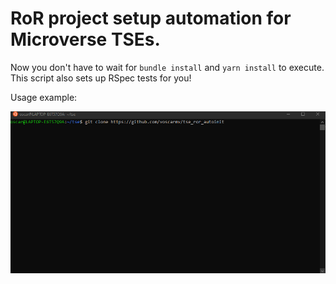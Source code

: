 # RoR project setup automation for Microverse TSEs.

Now you don't have to wait for `bundle install` and `yarn install` to execute. This script also sets up RSpec tests for you!

Usage example:

![Animated usage example.](./usage.gif)